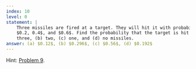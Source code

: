 ```yaml
---
index: 10
level: 0
statement: |
    Three missiles are fired at a target. They will hit it with probabilities
    $0.2, 0.4$, and $0.6$. Find the probability that the target is hit by (a)
    three, (b) two, (c) one, and (d) no missiles.
answer: (a) $0.12$, (b) $0.296$, (c) $0.56$, (d) $0.192$ 
---
```

Hint: [Problem 9](9.html).